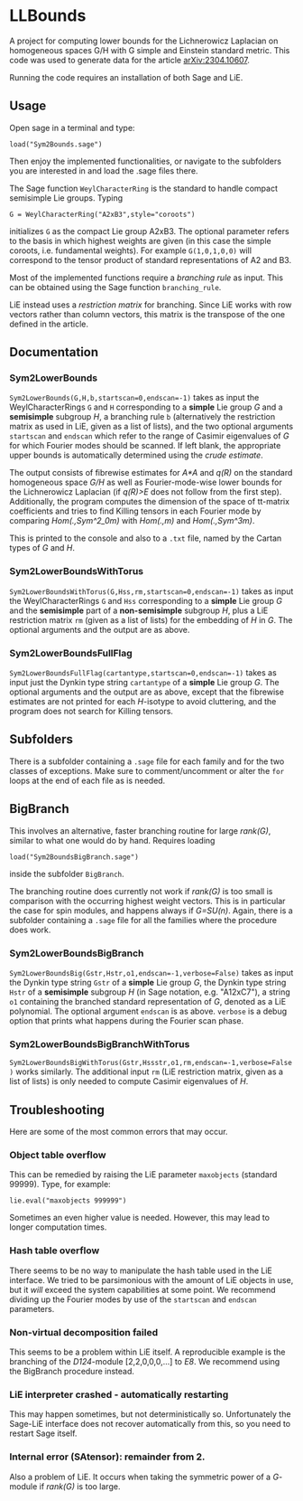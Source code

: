 # LLBounds

A project for computing lower bounds for the Lichnerowicz Laplacian on homogeneous spaces G/H with G simple and Einstein standard metric. This code was used to generate data for the article [arXiv:2304.10607](https://arxiv.org/abs/2304.10607).

Running the code requires an installation of both Sage and LiE.

## Usage

Open sage in a terminal and type:

    load("Sym2Bounds.sage")

Then enjoy the implemented functionalities, or navigate to the subfolders you are interested in and load the .sage files there.

The Sage function `WeylCharacterRing` is the standard to handle compact semisimple Lie groups. Typing

    G = WeylCharacterRing("A2xB3",style="coroots")
    
initializes `G` as the compact Lie group A2xB3. The optional parameter refers to the basis in which highest weights are given (in this case the simple coroots, i.e. fundamental weights). For example `G(1,0,1,0,0)` will correspond to the tensor product of standard representations of A2 and B3.

Most of the implemented functions require a *branching rule* as input. This can be obtained using the Sage function `branching_rule`.

LiE instead uses a *restriction matrix* for branching. Since LiE works with row vectors rather than column vectors, this matrix is the transpose of the one defined in the article.

## Documentation

### Sym2LowerBounds

`Sym2LowerBounds(G,H,b,startscan=0,endscan=-1)` takes as input the WeylCharacterRings `G` and `H` corresponding to a **simple** Lie group *G* and a **semisimple** subgroup *H*, a branching rule `b` (alternatively the restriction matrix as used in LiE, given as a list of lists), and the two optional arguments `startscan` and `endscan` which refer to the range of Casimir eigenvalues of *G* for which Fourier modes should be scanned. If left blank, the appropriate upper bounds is automatically determined using the *crude estimate*.

The output consists of fibrewise estimates for *A\*A* and *q(R)* on the standard homogeneous space *G/H* as well as Fourier-mode-wise lower bounds for the Lichnerowicz Laplacian (if *q(R)>E* does not follow from the first step). Additionally, the program computes the dimension of the space of tt-matrix coefficients and tries to find Killing tensors in each Fourier mode by comparing *Hom(.,Sym^2_0m)* with *Hom(.,m)* and *Hom(.,Sym^3m)*.

This is printed to the console and also to a `.txt` file, named by the Cartan types of *G* and *H*.

### Sym2LowerBoundsWithTorus

`Sym2LowerBoundsWithTorus(G,Hss,rm,startscan=0,endscan=-1)` takes as input the WeylCharacterRings `G` and `Hss` corresponding to a **simple** Lie group *G* and the **semisimple** part of a **non-semisimple** subgroup *H*, plus a LiE restriction matrix `rm` (given as a list of lists) for the embedding of *H* in *G*. The optional arguments and the output are as above.

### Sym2LowerBoundsFullFlag

`Sym2LowerBoundsFullFlag(cartantype,startscan=0,endscan=-1)` takes as input just the Dynkin type string `cartantype` of a **simple** Lie group *G*. The optional arguments and the output are as above, except that the fibrewise estimates are not printed for each *H*-isotype to avoid cluttering, and the program does not search for Killing tensors.

## Subfolders

There is a subfolder containing a `.sage` file for each family and for the two classes of exceptions. Make sure to comment/uncomment or alter the `for` loops at the end of each file as is needed.

## BigBranch

This involves an alternative, faster branching routine for large *rank(G)*, similar to what one would do by hand. Requires loading

    load("Sym2BoundsBigBranch.sage")
    
inside the subfolder `BigBranch`.

The branching routine does currently not work if *rank(G)* is too small is comparison with the occurring highest weight vectors. This is in particular the case for spin modules, and happens always if *G=SU(n)*. Again, there is a subfolder containing a `.sage` file for all the families where the procedure does work.

### Sym2LowerBoundsBigBranch

`Sym2LowerBoundsBig(Gstr,Hstr,o1,endscan=-1,verbose=False)` takes as input the Dynkin type string `Gstr` of a **simple** Lie group *G*, the Dynkin type string `Hstr` of a **semisimple** subgroup *H* (in Sage notation, e.g. "A12xC7"), a string `o1` containing the branched standard representation of *G*, denoted as a LiE polynomial. The optional argument `endscan` is as above. `verbose` is a debug option that prints what happens during the Fourier scan phase.

### Sym2LowerBoundsBigBranchWithTorus

`Sym2LowerBoundsBigWithTorus(Gstr,Hssstr,o1,rm,endscan=-1,verbose=False)` works similarly. The additional input `rm` (LiE restriction matrix, given as a list of lists) is only needed to compute Casimir eigenvalues of *H*.

## Troubleshooting

Here are some of the most common errors that may occur.

### Object table overflow

This can be remedied by raising the LiE parameter `maxobjects` (standard 99999). Type, for example:

    lie.eval("maxobjects 999999")
    
Sometimes an even higher value is needed. However, this may lead to longer computation times.

### Hash table overflow

There seems to be no way to manipulate the hash table used in the LiE interface. We tried to be parsimonious with the amount of LiE objects in use, but it *will* exceed the system capabilities at some point. We recommend dividing up the Fourier modes by use of the `startscan` and `endscan` parameters.

### Non-virtual decomposition failed

This seems to be a problem within LiE itself. A reproducible example is the branching of the *D124*-module \[2,2,0,0,0,...\] to *E8*. We recommend using the BigBranch procedure instead.

### LiE interpreter crashed - automatically restarting

This may happen sometimes, but not deterministically so. Unfortunately the Sage-LiE interface does not recover automatically from this, so you need to restart Sage itself.

### Internal error (SAtensor): remainder from 2.

Also a problem of LiE. It occurs when taking the symmetric power of a *G*-module if *rank(G)* is too large.
